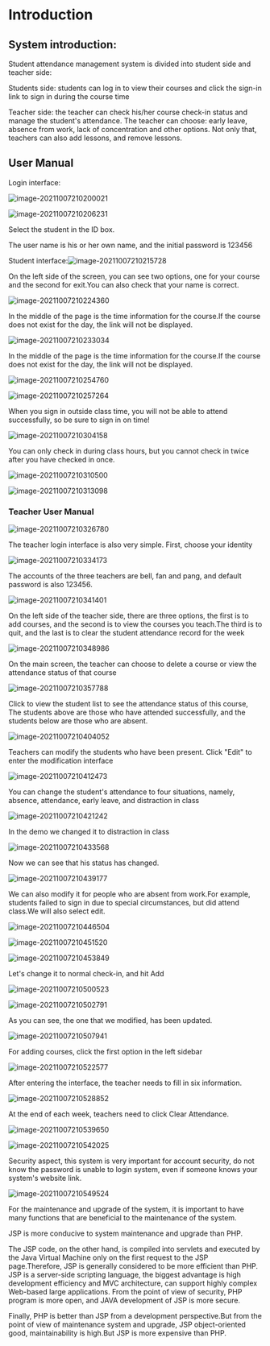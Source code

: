 # Introduction 

 

## System introduction: 

Student attendance management system is divided into student side and teacher side: 

Students side: students can log in to view their courses and click the sign-in link to sign in during the course time 

Teacher side: the teacher can check his/her course check-in status and manage the student's attendance. The teacher can choose: early leave, absence from work, lack of concentration and other options. Not only that, teachers can also add lessons, and remove lessons. 



## User Manual

 Login interface: 

![image-20211007210200021](https://github.com/fletcherjiang/student-attendance-management-system/blob/main/images_md/image-20211007210200021.png)

![image-20211007210206231](https://github.com/fletcherjiang/student-attendance-management-system/blob/main/images_md/image-20211007210206231.png)



Select the student in the ID box. 

The user name is his or her own name, and the initial password is 123456 

Student interface:![image-20211007210215728](https://github.com/fletcherjiang/student-attendance-management-system/blob/main/images_md/image-20211007210215728.png)

On the left side of the screen, you can see two options, one for your course and the second for exit.You can also check that your name is correct. 

![image-20211007210224360](https://github.com/fletcherjiang/student-attendance-management-system/blob/main/images_md/image-20211007210224360.png)

In the middle of the page is the time information for the course.If the course does not exist for the day, the link will not be displayed. 

![image-20211007210233034](https://github.com/fletcherjiang/student-attendance-management-system/blob/main/images_md/image-20211007210233034.png)

In the middle of the page is the time information for the course.If the course does not exist for the day, the link will not be displayed. 

![image-20211007210254760](https://github.com/fletcherjiang/student-attendance-management-system/blob/main/images_md/image-20211007210254760.png)

![image-20211007210257264](https://github.com/fletcherjiang/student-attendance-management-system/blob/main/images_md/image-20211007210257264.png)

When you sign in outside class time, you will not be able to attend successfully, so be sure to sign in on time! 

![image-20211007210304158](https://github.com/fletcherjiang/student-attendance-management-system/blob/main/images_md/image-20211007210304158.png)

You can only check in during class hours, but you cannot check in twice after you have checked in once. 

![image-20211007210310500](https://github.com/fletcherjiang/student-attendance-management-system/blob/main/images_md/image-20211007210310500.png)

![image-20211007210313098](https://github.com/fletcherjiang/student-attendance-management-system/blob/main/images_md/image-20211007210313098.png)



### Teacher User Manual 

![image-20211007210326780](https://github.com/fletcherjiang/student-attendance-management-system/blob/main/images_md/image-20211007210326780.png)

The teacher login interface is also very simple. First, choose your identity 

![image-20211007210334173](https://github.com/fletcherjiang/student-attendance-management-system/blob/main/images_md/image-20211007210334173.png)

The accounts of the three teachers are bell, fan and pang, and default password is also 123456. 

![image-20211007210341401](https://github.com/fletcherjiang/student-attendance-management-system/blob/main/images_md/image-20211007210341401.png)

On the left side of the teacher side, there are three options, the first is to add courses, and the second is to view the courses you teach.The third is to quit, and the last is to clear the student attendance record for the week 

![image-20211007210348986](https://github.com/fletcherjiang/student-attendance-management-system/blob/main/images_md/image-20211007210348986.png)

On the main screen, the teacher can choose to delete a course or view the attendance status of that course 

![image-20211007210357788](https://github.com/fletcherjiang/student-attendance-management-system/blob/main/images_md/image-20211007210357788.png)

Click to view the student list to see the attendance status of this course, The students above are those who have attended successfully, and the students below are those who are absent. 

![image-20211007210404052](https://github.com/fletcherjiang/student-attendance-management-system/blob/main/images_md/image-20211007210404052.png)

Teachers can modify the students who have been present. Click "Edit" to enter the modification interface 

![image-20211007210412473](https://github.com/fletcherjiang/student-attendance-management-system/blob/main/images_md/image-20211007210412473.png)

You can change the student's attendance to four situations, namely, absence, attendance, early leave, and distraction in class 

![image-20211007210421242](https://github.com/fletcherjiang/student-attendance-management-system/blob/main/images_md/image-20211007210421242.png)

In the demo we changed it to distraction in class 

![image-20211007210433568](https://github.com/fletcherjiang/student-attendance-management-system/blob/main/images_md/image-20211007210433568.png)



Now we can see that his status has changed. 

![image-20211007210439177](https://github.com/fletcherjiang/student-attendance-management-system/blob/main/images_md/image-20211007210439177.png)

We can also modify it for people who are absent from work.For example, students failed to sign in due to special circumstances, but did attend class.We will also select edit. 

![image-20211007210446504](https://github.com/fletcherjiang/student-attendance-management-system/blob/main/images_md/image-20211007210446504.png)

![image-20211007210451520](https://github.com/fletcherjiang/student-attendance-management-system/blob/main/images_md/image-20211007210451520.png)

![image-20211007210453849](https://github.com/fletcherjiang/student-attendance-management-system/blob/main/images_md/image-20211007210453849.png)



Let's change it to normal check-in, and hit Add 

![image-20211007210500523](https://github.com/fletcherjiang/student-attendance-management-system/blob/main/images_md/image-20211007210500523.png)

![image-20211007210502791](https://github.com/fletcherjiang/student-attendance-management-system/blob/main/images_md/image-20211007210502791.png)

As you can see, the one that we modified, has been updated. 

![image-20211007210507941](https://github.com/fletcherjiang/student-attendance-management-system/blob/main/images_md/image-20211007210507941.png)

For adding courses, click the first option in the left sidebar 

![image-20211007210522577](https://github.com/fletcherjiang/student-attendance-management-system/blob/main/images_md/image-20211007210522577.png)

After entering the interface, the teacher needs to fill in six information. 

![image-20211007210528852](https://github.com/fletcherjiang/student-attendance-management-system/blob/main/images_md/image-20211007210528852.png)

At the end of each week, teachers need to click Clear Attendance. 

![image-20211007210539650](https://github.com/fletcherjiang/student-attendance-management-system/blob/main/images_md/image-20211007210539650.png)

![image-20211007210542025](https://github.com/fletcherjiang/student-attendance-management-system/blob/main/images_md/image-20211007210542025.png)



Security aspect, this system is very important for account security, do not know the password is unable to login system, even if someone knows your system's website link. 

![image-20211007210549524](https://github.com/fletcherjiang/student-attendance-management-system/blob/main/images_md/image-20211007210549524.png)

For the maintenance and upgrade of the system, it is important to have many functions that are beneficial to the maintenance of the system. 

JSP is more conducive to system maintenance and upgrade than PHP. 

The JSP code, on the other hand, is compiled into servlets and executed by the Java Virtual Machine only on the first request to the JSP page.Therefore, JSP is generally considered to be more efficient than PHP. JSP is a server-side scripting language, the biggest advantage is high development efficiency and MVC architecture, can support highly complex Web-based large applications. From the point of view of security, PHP program is more open, and JAVA development of JSP is more secure. 

Finally, PHP is better than JSP from a development perspective.But from the point of view of maintenance system and upgrade, JSP object-oriented good, maintainability is high.But JSP is more expensive than PHP. 





